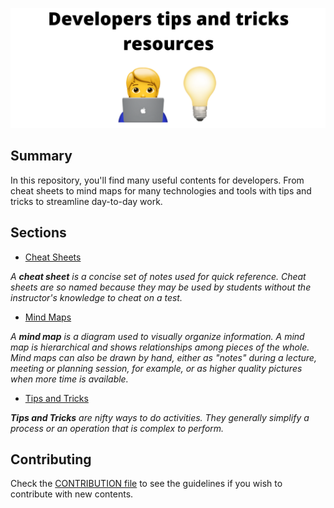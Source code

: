 ![title](/docs/img/repository-title.png)

## Summary

In this repository, you'll find many useful contents for developers. From cheat sheets to mind maps for many technologies and tools with tips and tricks to streamline day-to-day work.

## Sections

- [Cheat Sheets](https://github.com/GuillaumeFalourd/developers-tips-and-tricks-resources/tree/master/cheat-sheets)

_A **cheat sheet** is a concise set of notes used for quick reference. Cheat sheets are so named because they may be used by students without the instructor's knowledge to cheat on a test._

- [Mind Maps](https://github.com/GuillaumeFalourd/developers-tips-and-tricks-resources/tree/master/mind-maps)

_A **mind map** is a diagram used to visually organize information. A mind map is hierarchical and shows relationships among pieces of the whole. Mind maps can also be drawn by hand, either as "notes" during a lecture, meeting or planning session, for example, or as higher quality pictures when more time is available._

- [Tips and Tricks](https://github.com/GuillaumeFalourd/developers-tips-and-tricks-resources/tree/master/tips-and-tricks)

_**Tips and Tricks** are nifty ways to do activities. They generally simplify a process or an operation that is complex to perform._

## Contributing

Check the [CONTRIBUTION file](https://github.com/GuillaumeFalourd/developers-tips/tree/master/CONTRIBUTION.md) to see the guidelines if you wish to contribute with new contents.
